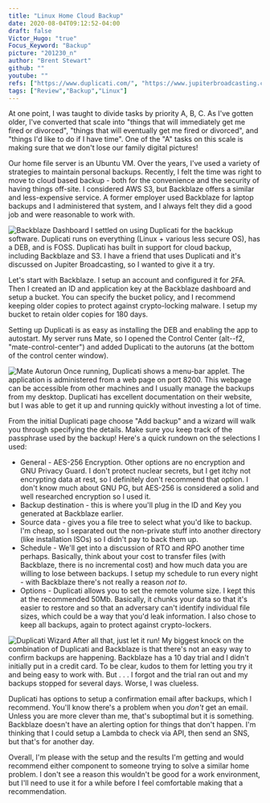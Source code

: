 ```yaml
---
title: "Linux Home Cloud Backup"
date: 2020-08-04T09:12:52-04:00
draft: false
Victor_Hugo: "true"
Focus_Keyword: "Backup"
picture: "201230_n"
author: "Brent Stewart"
github: ""
youtube: ""
refs: ["https://www.duplicati.com/", "https://www.jupiterbroadcasting.com/", "https://www.backblaze.com/"]
tags: ["Review","Backup","Linux"]
---
```


At one point, I was taught to divide tasks by priority A, B, C.  As I've gotten older, I've converted that scale into "things that will immediately get me fired or divorced", "things that will eventually get me fired or divorced", and "things I'd like to do if I have time".  One of the "A" tasks on this scale is making sure that we don't lose our family digital pictures!

Our home file server is an Ubuntu VM.  Over the years, I've used a variety of strategies to maintain personal backups.  Recently, I felt the time was right to move to cloud based backup - both for the convenience and the security of having things off-site.  I considered AWS S3, but Backblaze offers a similar and less-expensive service.  A former employer used Backblaze for laptop backups and I administered that system, and I always felt they did a good job and were reasonable to work with.

![Backblaze Dashboard](/BB_bucket_setup.png#floatright)  I settled on using Duplicati for the backkup software.  Duplicati runs on everything (Linux + various less secure OS), has a DEB, and is FOSS.  Duplicati has built in support for cloud backup, including Backblaze and S3.  I have a friend that uses Duplicati and it's discussed on Jupiter Broadcasting, so I wanted to give it a try.

Let's start with Backblaze.  I setup an account and configured it for 2FA.  Then I created an ID and application key at the Backblaze dashboard and setup a bucket.  You can specify the bucket policy, and I recommend keeping older copies to protect against crypto-locking malware.  I setup my bucket to retain older copies for 180 days.

Setting up Duplicati is as easy as installing the DEB and enabling the app to autostart.  My server runs Mate, so I opened the Control Center (alt--f2, "mate-control-center") and added Duplicati to the autoruns (at the bottom of the control center window).

![Mate Autorun](/Mate-autorun-Duplicati.png#floatleft) Once running, Duplicati shows a menu-bar applet. The application is administered from a web page on port 8200.  This webpage can be accessible from other machines and I usually manage the backups from my desktop.  Duplicati has excellent documentation on their website, but I was able to get it up and running quickly without investing a lot of time.

From the initial Duplicati page choose "Add backup" and a wizard will walk you through specifying the details.  Make sure you keep track of the passphrase used by the backup!  Here's a quick rundown on the selections I used:
* General - AES-256 Encryption.  Other options are no encryption and GNU Privacy Guard.  I don't protect nuclear secrets, but I get itchy not encrypting data at rest, so I definitely don't recommend that option.  I don't know much about GNU PG, but AES-256 is considered a solid and well researched encryption so I used it.
* Backup destination - this is where you'll plug in the ID and Key you generated at Backblaze earlier.
* Source data - gives you a file tree to select what you'd like to backup.  I'm cheap, so I separated out the non-private stuff into another directory (like installation ISOs) so I didn't pay to back them up.
* Schedule - We'll get into a discussion of RTO and RPO another time perhaps.  Basically, think about your cost to transfer files (with Backblaze, there is no incremental cost) and how much data you are willing to lose between backups.  I setup my schedule to run every night - with Backblaze there's not really a reason _not to_.
* Options - Duplicati allows you to set the remote volume size.  I kept this at the recommended 50Mb.  Basically, it chunks your data so that it's easier to restore and so that an adversary can't identify individual file sizes, which could be a way that you'd leak information.  I also chose to keep all backups, again to protect against crypto-lockers.

![Duplicati Wizard](/Duplicati_Wiz.png#floatright) After all that, just let it run!  My biggest knock on the combination of Duplicati and Backblaze is that there's not an easy way to confirm backups are happening.  Backblaze has a 10 day trial and I didn't initially put in a credit card.  To be clear, kudos to them for letting you try it and being easy to work with.  But . . . I forgot and the trial ran out and my backups stopped for several days.  Worse, I was clueless.

Duplicati has options to setup a confirmation email after backups, which I recommend.  You'll know there's a problem when you _don't_ get an email.  Unless you are more clever than me, that's suboptimal but it is something.  Backblaze doesn't have an alerting option for things that don't happen.  I'm thinking that I could setup a Lambda to check via API, then send an SNS, but that's for another day.

Overall, I'm please with the setup and the results I'm getting and would recommend either component to someone trying to solve a similar home problem.  I don't see a reason this wouldn't be good for a work environment, but I'll need to use it for a while before I feel comfortable making that a recommendation. 